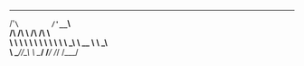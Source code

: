    __            __     
 /'__`\        /'__`\   
/\ \/\ \      /\ \/\ \  
\ \ \ \ \     \ \ \ \ \ 
 \ \ \_\ \ __  \ \ \_\ \
  \ \____//\_\  \ \____/
   \/___/ \/_/   \/___/ 
                        